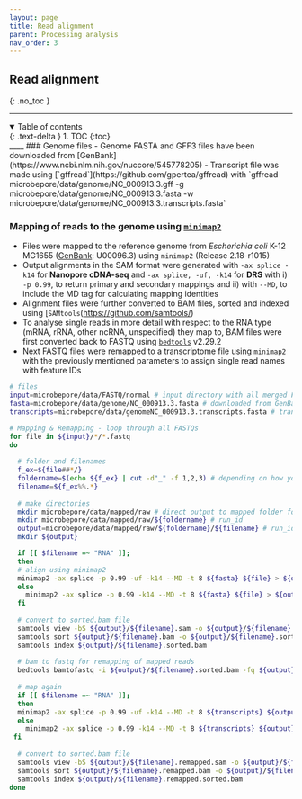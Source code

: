 ```yaml
---
layout: page
title: Read alignment
parent: Processing analysis
nav_order: 3
---
```


## Read alignment   
{: .no_toc }
____
<details open markdown="block">
  <summary>
    Table of contents
  </summary>
  {: .text-delta }
1. TOC
{:toc}
</details> 
____
### Genome files   
- Genome FASTA and GFF3 files have been downloaded from [GenBank](https://www.ncbi.nlm.nih.gov/nuccore/545778205)  
- Transcript file was made using [`gffread`](https://github.com/gpertea/gffread) with `gffread microbepore/data/genome/NC_000913.3.gff -g microbepore/data/genome/NC_000913.3.fasta -w microbepore/data/genome/NC_000913.3.transcripts.fasta`  


### Mapping of reads to the genome using [`minimap2`](https://github.com/lh3/minimap2)      
- Files were mapped to the reference genome from *Escherichia coli* K-12 MG1655 ([GenBank](https://www.ncbi.nlm.nih.gov/nuccore/545778205): U00096.3) using `minimap2` (Release 2.18-r1015)  
- Output alignments in the SAM format were generated with `-ax splice -k14` for **Nanopore cDNA-seq** and `-ax splice, -uf, -k14` for **DRS** with i) `-p 0.99`, to return primary and secondary mappings and ii) with `--MD`, to include the MD tag for calculating mapping identities 
- Alignment files were further converted to BAM files, sorted and indexed using [`SAMtools`(https://github.com/samtools/)     
- To analyse single reads in more detail with respect to the RNA type (mRNA, rRNA, other ncRNA, unspecified) they map to, BAM files were first converted back to FASTQ using [`bedtools`](https://bedtools.readthedocs.io/en/latest/) v2.29.2   
- Next FASTQ files were remapped to a transcriptome file using `minimap2` with the previously mentioned parameters to assign single read names with feature IDs       

```bash
# files
input=microbepore/data/FASTQ/normal # input directory with all merged FASTQ files, 1 for each barcode or single DRS run
fasta=microbepore/data/genome/NC_000913.3.fasta # downloaded from GenBank
transcripts=microbepore/data/genomeNC_000913.3.transcripts.fasta # transcripts file made using gffread

# Mapping & Remapping - loop through all FASTQs
for file in ${input}/*/*.fastq
do
  
  # folder and filenames
  f_ex=${file##*/}
  foldername=$(echo ${f_ex} | cut -d"_" -f 1,2,3) # depending on how you name your files 
  filename=${f_ex%%.*}
  
  # make directories
  mkdir microbepore/data/mapped/raw # direct output to mapped folder for raw reads
  mkdir microbepore/data/mapped/raw/${foldername} # run_id
  output=microbepore/data/mapped/raw/${foldername}/${filename} # run_id/barcode_id
  mkdir ${output}

  if [[ $filename =~ "RNA" ]]; 
  then
  # align using minimap2
  minimap2 -ax splice -p 0.99 -uf -k14 --MD -t 8 ${fasta} ${file} > ${output}/${filename}.sam # DRS
  else
    minimap2 -ax splice -p 0.99 -k14 --MD -t 8 ${fasta} ${file} > ${output}/${filename}.sam # (PCR-)cDNA
  fi
 
  # convert to sorted.bam file
  samtools view -bS ${output}/${filename}.sam -o ${output}/${filename}.bam
  samtools sort ${output}/${filename}.bam -o ${output}/${filename}.sorted.bam
  samtools index ${output}/${filename}.sorted.bam
  
  # bam to fastq for remapping of mapped reads
  bedtools bamtofastq -i ${output}/${filename}.sorted.bam -fq ${output}/${filename}.remapped.fastq
  
  # map again
  if [[ $filename =~ "RNA" ]]; 
  then
  minimap2 -ax splice -p 0.99 -uf -k14 --MD -t 8 ${transcripts} ${output}/${filename}.remapped.fastq > ${output}/${filename}.remapped.sam
  else
    minimap2 -ax splice -p 0.99 -k14 --MD -t 8 ${transcripts} ${output}/${filename}.remapped.fastq > ${output}/${filename}.remapped.sam
 fi
 
  # convert to sorted.bam file
  samtools view -bS ${output}/${filename}.remapped.sam -o ${output}/${filename}.remapped.bam
  samtools sort ${output}/${filename}.remapped.bam -o ${output}/${filename}.remapped.sorted.bam
  samtools index ${output}/${filename}.remapped.sorted.bam
done
```